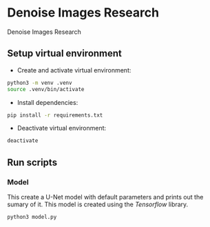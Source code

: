 # Denoise Images Research
Denoise Images Research

## Setup virtual environment
- Create and activate virtual environment:
```bash
python3 -m venv .venv
source .venv/bin/activate
```
- Install dependencies:
```bash
pip install -r requirements.txt
```

- Deactivate virtual environment:
```bash
deactivate
```

## Run scripts

### Model
This create a U-Net model with default parameters and prints out the sumary of it. This model is created using the _Tensorflow_ library.
```bash
python3 model.py
```